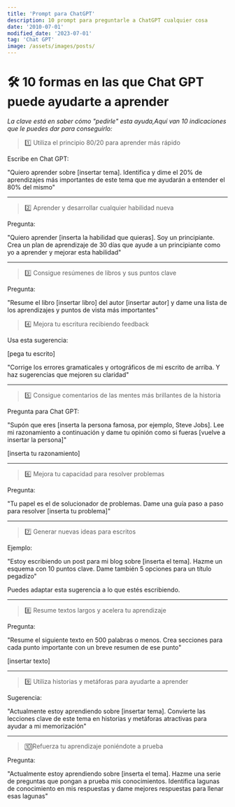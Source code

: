 ```yaml
---
title: 'Prompt para ChatGPT'
description: 10 prompt para preguntarle a ChatGPT cualquier cosa
date: '2010-07-01'
modified_date: '2023-07-01'
tag: 'Chat GPT'
image: /assets/images/posts/
---
```


# 🛠 10 formas en las que Chat GPT puede ayudarte a aprender


_La clave está en saber cómo "pedirle" esta ayuda,Aquí van 10 indicaciones que le puedes dar para conseguirlo:_

> 1️⃣ Utiliza el principio 80/20 para aprender más rápido

Escribe en Chat GPT:

"Quiero aprender sobre [insertar tema]. Identifica y dime el 20% de aprendizajes más importantes de este tema que me ayudarán a entender el 80% del mismo"
________

> 2️⃣ Aprender y desarrollar cualquier habilidad nueva

Pregunta:

"Quiero aprender [inserta la habilidad que quieras]. Soy un principiante. Crea un plan de aprendizaje de 30 días que ayude a un principiante como yo a aprender y mejorar esta habilidad"
________

> 3️⃣ Consigue resúmenes de libros y sus puntos clave

Pregunta:

"Resume el libro [insertar libro] del autor [insertar autor] y dame una lista de los aprendizajes y puntos de vista más importantes"


>  4️⃣ Mejora tu escritura recibiendo feedback

Usa esta sugerencia:

[pega tu escrito]

"Corrige los errores gramaticales y ortográficos de mi escrito de arriba. Y haz sugerencias que mejoren su claridad"
________


> 5️⃣  Consigue comentarios de las mentes más brillantes de la historia

Pregunta para Chat GPT:

"Supón que eres [inserta la persona famosa, por ejemplo, Steve Jobs]. Lee mi razonamiento a continuación y dame tu opinión como si fueras [vuelve a insertar la persona]"

[inserta tu razonamiento]
________

> 6️⃣ Mejora tu capacidad para resolver problemas

Pregunta:

"Tu papel es el de solucionador de problemas. Dame una guía paso a paso para resolver [inserta tu problema]"
________

> 7️⃣ Generar nuevas ideas para escritos

Ejemplo:

"Estoy escribiendo un post para mi blog sobre [inserta el tema]. Hazme un esquema con 10 puntos clave. Dame también 5 opciones para un título pegadizo"

Puedes adaptar esta sugerencia a lo que estés escribiendo.
________

> 8️⃣ Resume textos largos y acelera tu aprendizaje

Pregunta:

"Resume el siguiente texto en 500 palabras o menos. Crea secciones para cada punto importante con un breve resumen de ese punto"

[insertar texto]
________

> 9️⃣ Utiliza historias y metáforas para ayudarte a aprender

Sugerencia:

"Actualmente estoy aprendiendo sobre [insertar tema]. Convierte las lecciones clave de este tema en historias y metáforas atractivas para ayudar a mi memorización"
________

> 🔟Refuerza tu aprendizaje poniéndote a prueba

Pregunta:

"Actualmente estoy aprendiendo sobre [inserta el tema]. Hazme una serie de preguntas que pongan a prueba mis conocimientos. Identifica lagunas de conocimiento en mis respuestas y dame mejores respuestas para llenar esas lagunas"

